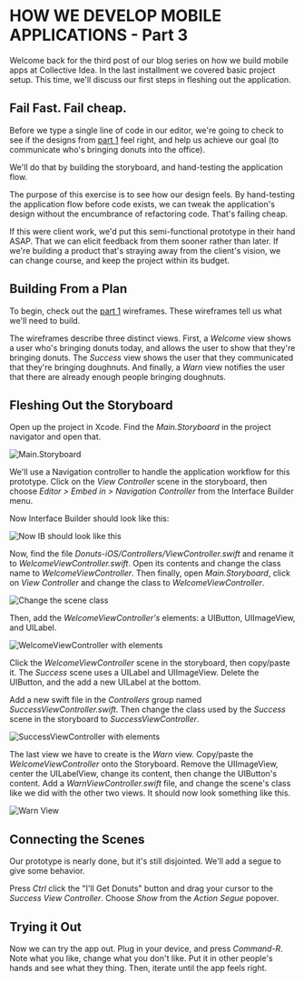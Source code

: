 # HOW WE DEVELOP MOBILE APPLICATIONS - Part 3

Welcome back for the third post of our blog series on how we build mobile apps at Collective Idea. In the last installment we covered basic project setup. This time, we'll discuss our first steps in fleshing out the application.

## Fail Fast. Fail cheap.

Before we type a single line of code in our editor, we're going to check to see if the designs from [part 1](http://collectiveidea.com/blog/archives/2016/11/04/how-we-develop-mobile-applications) feel right, and help us achieve our goal (to communicate who's bringing donuts into the office).

We'll do that by building the storyboard, and hand-testing the application flow.

The purpose of this exercise is to see how our design feels. By hand-testing the application flow before code exists, we can tweak the application's design without the encumbrance of refactoring code. That's failing cheap.

If this were client work, we'd put this semi-functional prototype in their hand ASAP. That we can elicit feedback from them sooner rather than later. If we're building a product that's straying away from the client's vision, we can change course, and keep the project within its budget.

## Building From a Plan

To begin, check out the [part 1](http://collectiveidea.com/blog/archives/2016/11/04/how-we-develop-mobile-applications) wireframes. These wireframes tell us what we'll need to build.

The wireframes describe three distinct views. First, a *_Welcome_* view shows a user who's bringing donuts today, and allows the user to show that they're bringing donuts. The *_Success_* view shows the user that they communicated that they're bringing doughnuts. And finally, a *_Warn_* view notifies the user that there are already enough people bringing doughnuts.

## Fleshing Out the Storyboard

Open up the project in Xcode. Find the _Main.Storyboard_ in the project navigator and open that.

![Main.Storyboard](main-storyboard.png)

We'll use a Navigation controller to handle the application workflow for this prototype. Click on the _View Controller_ scene in the storyboard, then choose *Editor > Embed in > Navigation Controller* from the Interface Builder menu.

Now Interface Builder should look like this:

![Now IB should look like this](nav-controller.png)

Now, find the file _Donuts-iOS/Controllers/ViewController.swift_ and rename it to _WelcomeViewController.swift_. Open its contents and change the class name to _WelcomeViewController_. Then finally, open _Main.Storyboard_, click on *View Controller* and change the class to _WelcomeViewController_.

![Change the scene class](custom-class-inspector.png)

Then, add the _WelcomeViewController's_ elements: a UIButton, UIImageView, and UILabel.

![WelcomeViewController with elements](welcome-view-controller.png)

Click the _WelcomeViewController_ scene in the storyboard, then copy/paste it. The _Success_ scene uses a UILabel and UIImageView. Delete the UIButton, and the add a new UILabel at the bottom.

Add a new swift file in the _Controllers_ group named _SuccessViewController.swift_. Then change the class used by the _Success_ scene in the storyboard to _SuccessViewController_.

![SuccessViewController with elements](success-view-controller.png)

The last view we have to create is the _Warn_ view. Copy/paste the _WelcomeViewController_ onto the Storyboard. Remove the UIImageView, center the UILabelView, change its content, then change the UIButton's content. Add a _WarnViewController.swift_ file, and change the scene's class like we did with the other two views. It should now look something like this.

![Warn View](warn-view.png)

## Connecting the Scenes

Our prototype is nearly done, but it's still disjointed. We'll add a segue to give some behavior.

Press _Ctrl_ click the "I'll Get Donuts" button and drag your cursor to the _Success View Controller_. Choose _Show_ from the _Action Segue_ popover.

## Trying it Out

Now we can try the app out. Plug in your device, and press _Command-R_. Note what you like, change what you don't like. Put it in other people's hands and see what they thing. Then, iterate until the app feels right.
